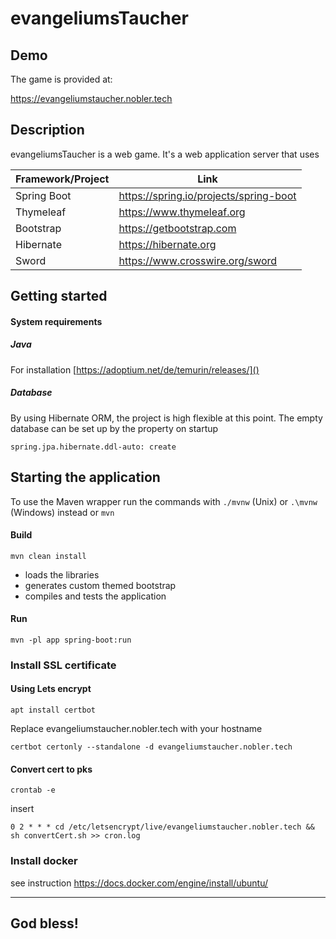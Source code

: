 # evangeliumsTaucher

## Demo
The game is provided at:

https://evangeliumstaucher.nobler.tech

## Description

evangeliumsTaucher is a web game.
It's a web application server that uses

| Framework/Project | Link |
|-------------------|------|
| Spring Boot       |   https://spring.io/projects/spring-boot |
| Thymeleaf         |   https://www.thymeleaf.org |
| Bootstrap         |   https://getbootstrap.com  |
| Hibernate         |   https://hibernate.org   |
| Sword             |   https://www.crosswire.org/sword |


## Getting started

#### System requirements

##### Java

For installation [https://adoptium.net/de/temurin/releases/]()

##### Database

By using Hibernate ORM, the project is high flexible at this point.
The empty database can be set up by the property on startup
```
spring.jpa.hibernate.ddl-auto: create
```

## Starting the application

To use the Maven wrapper run the commands with `./mvnw` (Unix) or `.\mvnw` (Windows) instead or `mvn`

#### Build
```mvn
mvn clean install
```
- loads the libraries
- generates custom themed bootstrap
- compiles and tests the application

#### Run
```
mvn -pl app spring-boot:run 
```
### Install SSL certificate
#### Using Lets encrypt
```
apt install certbot
```
Replace evangeliumstaucher.nobler.tech with your hostname
```
certbot certonly --standalone -d evangeliumstaucher.nobler.tech
```
#### Convert cert to pks
```
crontab -e
```
insert
```
0 2 * * * cd /etc/letsencrypt/live/evangeliumstaucher.nobler.tech && sh convertCert.sh >> cron.log
```
### Install docker
see instruction
https://docs.docker.com/engine/install/ubuntu/


---
## God bless!
